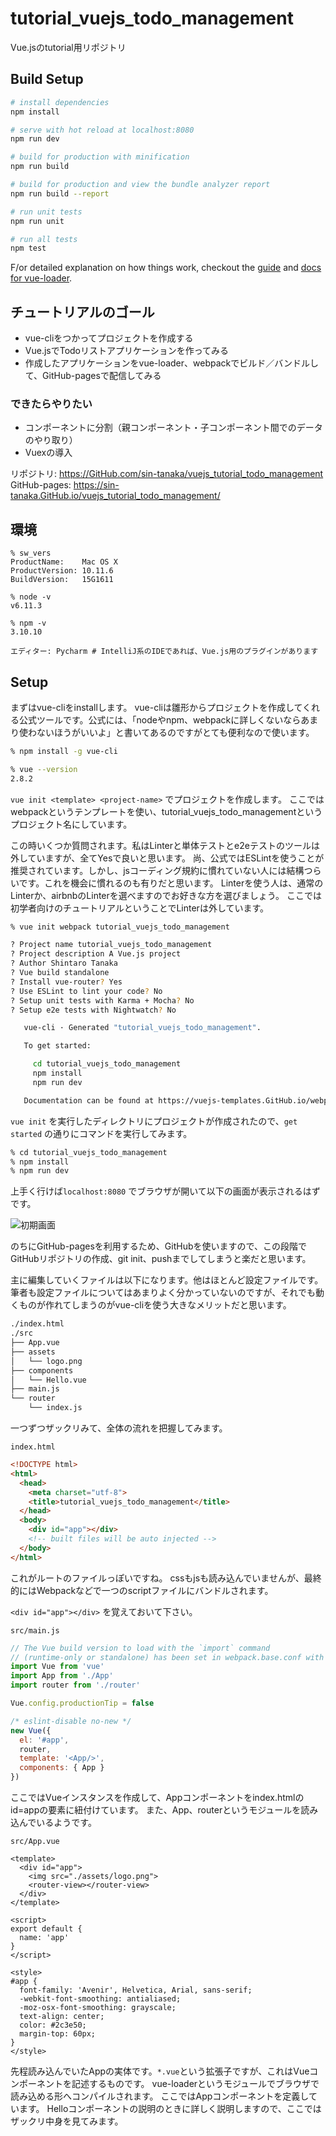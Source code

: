 # tutorial_vuejs_todo_management

Vue.jsのtutorial用リポジトリ

## Build Setup

``` bash
# install dependencies
npm install

# serve with hot reload at localhost:8080
npm run dev

# build for production with minification
npm run build

# build for production and view the bundle analyzer report
npm run build --report

# run unit tests
npm run unit

# run all tests
npm test
```

F/or detailed explanation on how things work, checkout the [guide](http://vuejs-templates.GitHub.io/webpack/) and [docs for vue-loader](http://vuejs.GitHub.io/vue-loader).


## チュートリアルのゴール

* vue-cliをつかってプロジェクトを作成する
* Vue.jsでTodoリストアプリケーションを作ってみる
* 作成したアプリケーションをvue-loader、webpackでビルド／バンドルして、GitHub-pagesで配信してみる

### できたらやりたい

* コンポーネントに分割（親コンポーネント・子コンポーネント間でのデータのやり取り）
* Vuexの導入

リポジトリ: https://GitHub.com/sin-tanaka/vuejs_tutorial_todo_management
GitHub-pages: https://sin-tanaka.GitHub.io/vuejs_tutorial_todo_management/

## 環境

```
% sw_vers
ProductName:    Mac OS X
ProductVersion: 10.11.6
BuildVersion:   15G1611

% node -v
v6.11.3

% npm -v
3.10.10

エディター: Pycharm # IntelliJ系のIDEであれば、Vue.js用のプラグインがあります
```

## Setup

まずはvue-cliをinstallします。
vue-cliは雛形からプロジェクトを作成してくれる公式ツールです。公式には、「nodeやnpm、webpackに詳しくないならあまり使わないほうがいいよ」と書いてあるのですがとても便利なので使います。

```bash
% npm install -g vue-cli

% vue --version
2.8.2
```

`vue init <template> <project-name>` でプロジェクトを作成します。
ここではwebpackというテンプレートを使い、tutorial_vuejs_todo_managementというプロジェクト名にしています。

この時いくつか質問されます。私はLinterと単体テストとe2eテストのツールは外していますが、全てYesで良いと思います。
尚、公式ではESLintを使うことが推奨されています。しかし、jsコーディング規約に慣れていない人には結構つらいです。これを機会に慣れるのも有りだと思います。
Linterを使う人は、通常のLinterか、airbnbのLinterを選べますのでお好きな方を選びましょう。
ここでは初学者向けのチュートリアルということでLinterは外しています。

```bash
% vue init webpack tutorial_vuejs_todo_management                                       

? Project name tutorial_vuejs_todo_management
? Project description A Vue.js project
? Author Shintaro Tanaka
? Vue build standalone
? Install vue-router? Yes
? Use ESLint to lint your code? No
? Setup unit tests with Karma + Mocha? No
? Setup e2e tests with Nightwatch? No

   vue-cli · Generated "tutorial_vuejs_todo_management".

   To get started:

     cd tutorial_vuejs_todo_management
     npm install
     npm run dev

   Documentation can be found at https://vuejs-templates.GitHub.io/webpack
```

`vue init` を実行したディレクトリにプロジェクトが作成されたので、`get started` の通りにコマンドを実行してみます。

```bash
% cd tutorial_vuejs_todo_management
% npm install
% npm run dev
```

上手く行けば`localhost:8080` でブラウザが開いて以下の画面が表示されるはずです。

![初期画面](./static/01.png "初期画面")

のちにGitHub-pagesを利用するため、GitHubを使いますので、この段階でGitHubリポジトリの作成、git init、pushまでしてしまうと楽だと思います。


主に編集していくファイルは以下になります。他はほとんど設定ファイルです。筆者も設定ファイルについてはあまりよく分かっていないのですが、それでも動くものが作れてしまうのがvue-cliを使う大きなメリットだと思います。

```bash
./index.html
./src
├── App.vue
├── assets
│   └── logo.png
├── components
│   └── Hello.vue
├── main.js
└── router
    └── index.js
```


一つずつザックリみて、全体の流れを把握してみます。

`index.html`
```html
<!DOCTYPE html>
<html>
  <head>
    <meta charset="utf-8">
    <title>tutorial_vuejs_todo_management</title>
  </head>
  <body>
    <div id="app"></div>
    <!-- built files will be auto injected -->
  </body>
</html>
```
これがルートのファイルっぽいですね。
cssもjsも読み込んでいませんが、最終的にはWebpackなどで一つのscriptファイルにバンドルされます。

`<div id="app"></div>` を覚えておいて下さい。

`src/main.js`
```js
// The Vue build version to load with the `import` command
// (runtime-only or standalone) has been set in webpack.base.conf with an alias.
import Vue from 'vue'
import App from './App'
import router from './router'

Vue.config.productionTip = false

/* eslint-disable no-new */
new Vue({
  el: '#app',
  router,
  template: '<App/>',
  components: { App }
})
```

ここではVueインスタンスを作成して、Appコンポーネントをindex.htmlのid=appの要素に紐付けています。
また、App、routerというモジュールを読み込んでいるようです。


`src/App.vue`
```vue
<template>
  <div id="app">
    <img src="./assets/logo.png">
    <router-view></router-view>
  </div>
</template>

<script>
export default {
  name: 'app'
}
</script>

<style>
#app {
  font-family: 'Avenir', Helvetica, Arial, sans-serif;
  -webkit-font-smoothing: antialiased;
  -moz-osx-font-smoothing: grayscale;
  text-align: center;
  color: #2c3e50;
  margin-top: 60px;
}
</style>
```

先程読み込んでいたAppの実体です。`*.vue`という拡張子ですが、これはVueコンポーネントを記述するものです。
vue-loaderというモジュールでブラウザで読み込める形へコンパイルされます。
ここではAppコンポーネントを定義しています。
Helloコンポーネントの説明のときに詳しく説明しますので、ここではザックリ中身を見てみます。

<template>の中身を見ると、画面のVueのロゴはAppコンポーネントで出力しているようです。
又、`<img>` タグ下の`<router-view>` というタグが気になりますね。

`src/router/index.js`
```js
import Vue from 'vue'
import Router from 'vue-router'
import Hello from '@/components/Hello'

Vue.use(Router)

export default new Router({
  routes: [
    {
      path: '/',
      name: 'Hello',
      component: Hello
    }
  ]
})
```
`<router-view>` の動作は`vue-router.Router` を読み込んだ`src/router/index.js`に定義されています。`vue-router` はルーティングと、それに対応して出力するコンポーネントを決めています。
ここでは`/` にアクセスした時、Helloコンポーネントを出力するように設定しています。ルーティングを追加するのは簡単で、routesの配列にオブジェクトを追加していくだけです。
ここではHogeコンポーネントがあると仮定し、`/hoge` にアクセスした時Hogeコンポーネントを返すルーティングを設定する例を示します。

`src/router/index.jsにルーティングを追加した例`
```js
export default new Router({
  routes: [
    {
      path: '/',
      name: 'Hello',
      component: Hello
    },
    {
      path: '/hoge',
      name: 'Hoge',
      component: Hoge
    }
  ]
})
```


`router/index.js` ではルートにアクセスしたとき、Helloコンポーネントを出力していることが分かりました。
Helloコンポーネントを見てみます。

`src/components/Hello.vue`
```vue
<template>
  <div class="hello">
    <h1>{{ msg }}</h1>
    <h2>Essential Links</h2>
    <ul>
      <li><a href="https://vuejs.org" target="_blank">Core Docs</a></li>
      <li><a href="https://forum.vuejs.org" target="_blank">Forum</a></li>
      <li><a href="https://chat.vuejs.org" target="_blank">Community Chat</a></li>
      <li><a href="https://twitter.com/vuejs" target="_blank">Twitter</a></li>
      <br>
      <li><a href="http://vuejs-templates.GitHub.io/webpack/" target="_blank">Docs for This Template</a></li>
    </ul>
    <h2>Ecosystem</h2>
    <ul>
      <li><a href="http://router.vuejs.org/" target="_blank">vue-router</a></li>
      <li><a href="http://vuex.vuejs.org/" target="_blank">vuex</a></li>
      <li><a href="http://vue-loader.vuejs.org/" target="_blank">vue-loader</a></li>
      <li><a href="https://GitHub.com/vuejs/awesome-vue" target="_blank">awesome-vue</a></li>
    </ul>
  </div>
</template>

<script>
export default {
  name: 'hello',
  data () {
    return {
      msg: 'Welcome to Your Vue.js App'
    }
  }
}
</script>

<!-- Add "scoped" attribute to limit CSS to this component only -->
<style scoped>
h1, h2 {
  font-weight: normal;
}

ul {
  list-style-type: none;
  padding: 0;
}

li {
  display: inline-block;
  margin: 0 10px;
}

a {
  color: #42b983;
}
</style>
```

少々長いので、3つに分割してみます。
```html
<template>
  <div class="hello">
    <h1>{{ msg }}</h1>
    <h2>Essential Links</h2>
    <ul>
      <li><a href="https://vuejs.org" target="_blank">Core Docs</a></li>
      <li><a href="https://forum.vuejs.org" target="_blank">Forum</a></li>
      <li><a href="https://chat.vuejs.org" target="_blank">Community Chat</a></li>
      <li><a href="https://twitter.com/vuejs" target="_blank">Twitter</a></li>
      <br>
      <li><a href="http://vuejs-templates.GitHub.io/webpack/" target="_blank">Docs for This Template</a></li>
    </ul>
    <h2>Ecosystem</h2>
    <ul>
      <li><a href="http://router.vuejs.org/" target="_blank">vue-router</a></li>
      <li><a href="http://vuex.vuejs.org/" target="_blank">vuex</a></li>
      <li><a href="http://vue-loader.vuejs.org/" target="_blank">vue-loader</a></li>
      <li><a href="https://GitHub.com/vuejs/awesome-vue" target="_blank">awesome-vue</a></li>
    </ul>
  </div>
</template>
```
画面下部のリンクはこの部分に記述されているようです。`{{ msg }}` や`<template>` を除けば普通のhtmlですね。

```html
<script>
export default {
  name: 'hello',
  data () {
    return {
      msg: 'Welcome to Your Vue.js App'
    }
  }
}
</script>
```
`<script>` タグで囲われているのでjsっぽいですね。上で出てきた`{{ msg }}` もここで定義されている感じです。

```html
<!-- Add "scoped" attribute to limit CSS to this component only -->
<style scoped>
h1, h2 {
  font-weight: normal;
}

ul {
  list-style-type: none;
  padding: 0;
}

li {
  display: inline-block;
  margin: 0 10px;
}

a {
  color: #42b983;
}
</style>
```
ここも`<style>` タグで囲われているので普通のcssっぽいですね。`scoped` というプロパティが気になるくらいでしょうか。

ひと通り見終えたので、このコンポーネントで行っているであろうことをまとめてみます。
* `<template>` にhtml構造の記述
* `<script>` にjsを記述　html中に書かれているmsgもここで定義
* `<style>` にcssを記述

上記の3点をひとまとめにして`*.vue` というファイルとしているようです。

html、js、cssは分けて記載するのが一般的ですが、コンポーネントという考えでは、それらをまとめて記述することで、再利用性や、見通しを良くしています。
責務の分担という意味ではオブジェクト指向的でもあります。

Vueコンポーネントの詳細は以下のドキュメントを参照下さい。

[コンポーネント](https://jp.vuejs.org/v2/guide/components.html)
[Vue Component の仕様](https://vue-loader.vuejs.org/ja/start/spec.html)

ざっくり解説すると、

`<template>`タグは文字列に展開され、Vueコンポーネントのtemplateオプションに渡されます。

また、`<style>` タグでは`scoped` を指定することでscoped cssを実現しています。この`<style>` タグに書かれたCSSは、このコンポーネントの中でのみ適用されます。
なのでBEMほどカッチリとしたCSSを書かなくてもOKです（ただし一貫性は持ったほうが良いと思いますし、タグ指定よりclassやid指定のほうが速いです）

[スコープ付き CSS](https://vue-loader.vuejs.org/ja/features/scoped-css.html)


`<script>`タグではVueコンポーネントのオプションのオブジェクトをエクスポートします。

```js
Vue.component('my-component',{
  // オプション
})
```


ここではVueコンポーネントに渡す引数として、dataを渡しています。
このときdataは
* 関数であること
* コンポーネントで扱いたいデータをオブジェクトに定義し、returnする

ことで定義したデータは`<template>` の中で`{{ }}`を囲うことで出力することができます。

画面に出力されている`Welcome to Your Vue.js App` はVueインスタンスの中に定義されたmsgを出力していることがわかります。


ちなみにdataオプションは以下のように書くことも可能です。
```js
// OK
{
data: function () {
    return {
      msg: 'Welcome to Your Vue.js App'
    }
  }
}
```

このときアロー関数を使わないようにしましょう、変数のスコープが変わってしまうため推奨されません。

[インスタンス内において、アロー関数の「this」はインスタンスを参照しない](http://nayucolony.hatenablog.com/entry/2017/05/31/232024)
```js
// NG
data: () => {
    return {
      msg: 'Welcome to Your Vue.js App'
    }
  }
```


ここまでで全体の流れの説明は終わりです。

---

ここからはこれらのコンポーネントを修正して、Todoリストを作ってみます。

Todoリストの要件は以下のように定義しておきます。

* Todoはリストで一覧表示すること
* Todoはテキストボックスから追加できること
* それぞれのTodoにはチェックボックスが付いており、それを切り替えることでTodoの状態（未達成／達成済）を切り替えること
* チェック済のTodoを一括で消すボタンがあること
* それぞれのTodoは編集可能なこと

一般的なCRUDを持つインターフェースだと思います。

最終的にできあがったTodoリストは`GitHub-pages`を使って配信するところまでを一先ずの目標とし、その後可能であれば
* コンポーネントの分割（親子間でのデータのやり取り）
* Vuexの導入

まで出来れば理想ですが一先ず一つのコンポーネントにべた書きでTodoリストを作ってみましょう。


その前に、`*.vue` ファイル内の`<style>` タグ内で、`SASS/SCSS` を書けるようにしましょう（これは好みなので、普通のCSSでいい人は入れなくてもよいです。但しサンプルコードはSCSSで書かれています）

```bash
npm install sass-loader node-sass --save-dev
```

これでSCSSが書けるようになりました。
まずはhtmlとCSSでTodoリストのイメージを組み上げてみます。

diff: https://GitHub.com/sin-tanaka/vuejs_tutorial_todo_management/commit/07faa150878b8dade8fa48ee4f58168da31d08a2

`src/App.vue`
```vue
<template>
  <div id="app">
    <img src="./assets/logo.png">
    <h1>Todo Management.</h1>
    <hr />
    <router-view></router-view>
  </div>
</template>

<script>
export default {
  name: 'app'
}
</script>

<style>
#app {
  font-family: 'Avenir', Helvetica, Arial, sans-serif;
  -webkit-font-smoothing: antialiased;
  -moz-osx-font-smoothing: grayscale;
  text-align: center;
  color: #2c3e50;
  margin-top: 60px;
}
</style>
```

`src/components/Hello.vue`
```vue
<template>
  <div>
    {{ msg }}
    <form>
      <button>ADD TASK</button>
      <button>DELETE FINISHED TASKS</button>
      <p>input: <input type="text"></p>
      <p>task:</p>
    </form>
    <div class="task-list">
      <label class="task-list__item"><input type="checkbox"><button>EDIT</button>vue-router</label>
      <label class="task-list__item"><input type="checkbox"><button>EDIT</button>vuex</label>
      <label class="task-list__item"><input type="checkbox"><button>EDIT</button>vue-loader</label>
      <label class="task-list__item--checked"><input type="checkbox" checked><button>EDIT</button>awesome-vue</label>
    </div>
  </div>
</template>

<script>
export default {
  name: 'hello',
  data () {
    return {
      msg: 'Welcome to Your Vue.js App'
    }
  }
}
</script>

<!-- Add "scoped" attribute to limit CSS to this component only -->
<style lang="scss" scoped>
@mixin flex-vender() {
  display: flex;
  display: -webkit-flex;
  display: -moz-flex;
  display: -ms-flex;
  display: -o-flex;
}
.task-list {
  @include flex-vender;
  flex-direction: column;
  align-items: center;
  &__item {
    width: 270px;
    text-align: left;
    $element: #{&};
    &--checked {
      @extend #{$element};
      color: #85a6c6;
    }
  }
}
</style>
```

以下のような画面になるはずです。このとき、`npm run dev` は起動しっぱなしでOKです。ソースを編集すると自動でコンパイル・リロードまでしてくれることが確認できると思います（ホットリロード）。

![Todoリストのイメージ](./static/02.png)

Todoのテキストは初期画面のテキストをそのまま使っています。各自変えてもらって問題ないです。

htmlとcssに手を加えただけなので、このままでは何も動作しません。
次に、ボタンやテキストエリアに動作やデータを紐付けていきます。
まずは、`src/components/Hello.vue` で繰り返し出現しているTodoの一覧表示を`v-for` ディレクティブを使ってリストレンダリングしてみます。

diff: https://GitHub.com/sin-tanaka/vuejs_tutorial_todo_management/commit/852419626e620efa0397f685e67f79b2ee926998

`src/components/Hello.vue` 
```vue
<template>
  <div>
    {{ msg }}
    <form>
      <button>ADD TASK</button>
      <button>DELETE FINISHED TASKS</button>
      <p>input: <input type="text"></p>
      <p>task:</p>
    </form>
    <div class="task-list">
      <label class="task-list__item"
             v-for="todo in todos">
        <input type="checkbox"><button>EDIT</button>{{ todo.text }}
      </label>
    </div>
  </div>
</template>

<script>
export default {
  name: 'hello',
  data () {
    return {
      msg: 'Welcome to Your Vue.js App',
      todos : [
        {text : 'vue-router', done: false},
        {text : 'vuex', done: false},
        {text : 'vue-loader', done: false},
        {text : 'awesome-vue', done: true },
      ]
    }
  }
}
</script>

<!-- Add "scoped" attribute to limit CSS to this component only -->
<style lang="scss" scoped>
@mixin flex-vender() {
  display: flex;
  display: -webkit-flex;
  display: -moz-flex;
  display: -ms-flex;
  display: -o-flex;
}
.task-list {
  @include flex-vender;
  flex-direction: column;
  align-items: center;
  &__item {
    width: 270px;
    text-align: left;
    $element: #{&};
    &--checked {
      @extend #{$element};
      color: #85a6c6;
    }
  }
}
</style>
```

`<template>` の中で繰り返し表れていた`<label>` に`v-for` が追加され、`<template>` の中身がスッキリしました。

また、Todoの内容は`<script>` タグ内のdataオプションに移動しています。

解説をすると、`v-for="todo in todos"` では、dataに定義したtodos配列内のオブジェクトを一つずつ取り出し、todoに入れる、という処理をしています。
また、`v-for` ディレクティブを記載したhtml要素をtodoの分だけ繰り返します。

[リストレンダリング](https://jp.vuejs.org/v2/guide/list.html)

取り出したtodoの要素へのアクセスは`todo.text, todo.done` のようにアクセスできます。
`{{ todo.text }}`とすることで`<template>` のからもアクセスできます。
ここでは各todoには、text（todoの内容）とdone（todo済かどうかのフラグ）を定義しています。

これでtodoの一覧表示が出来たので、次にtodoの追加機能を作ります。

todoリストにtodoを追加していくには、v-forで表示しているtodos配列に要素を追加していけば良さそうです。
また、追加する内容は画面のテキストボックスの入力値を使用すれば良さそうですね。

従来であれば、clickイベントか、enterイベントの監視して、inputの中身を取得、…のようにすると思いますが、ここではVueの双方向バインディングを使ってみます。
双方向バインディングを使うと、js側で値を変更すれば画面側に反映され、画面側で値を変更すればjs側に反映されます。
Vueコンポーネント側でnewTodoというデータを追加し、`<input>` タグにバインディングしてみましょう。

diff: https://GitHub.com/sin-tanaka/vuejs_tutorial_todo_management/commit/cc50c588d015be8ac2beaa89f4e2bb07bed8ead0

`src/components/Hello.vue`
```vue
<template>
  <div>
    {{ msg }}
    <form>
      <button>ADD TASK</button>
      <button>DELETE FINISHED TASKS</button>
      <p>input: <input type="text" v-model="newTodo"></p>
      <p>task: {{ newTodo }}</p>
    </form>
    <div class="task-list">
      <label class="task-list__item"
             v-for="todo in todos">
        <input type="checkbox"><button>EDIT</button>{{ todo.text }}
      </label>
    </div>
  </div>
</template>

<script>
export default {
  name: 'hello',
  data: function() {
    return {
      msg: 'Welcome to Your Vue.js App',
      todos : [
        {text : 'vue-router', done: false},
        {text : 'vuex', done: false},
        {text : 'vue-loader', done: false},
        {text : 'awesome-vue', done: true },
      ],
      newTodo: ""
    }
  }
}
</script>

<style lang="scss" scoped>
/*省略*/
</style>
```

上手く行けば下のように、入力した値と連動してnewTodoが更新されるのが分かると思います。

![双方向バインディング](./static/03.png)

あとはclickイベントかenterイベントに紐付けてnewTodoをtodosに追加してあげれば、todoの追加機能はできそうですね。

vueにはイベントハンドリングのディレクティブがあるので、それを利用してADD TASKボタンが押されたらnewTodoをtodosに追加という処理を加えます。
（今更ですが、TodoとTaskが混在していてよくないですね・・）

diff: https://GitHub.com/sin-tanaka/vuejs_tutorial_todo_management/commit/06b522cdbbeeaad51bf99fe638ceebca64ba7503

`src/components/Hello.vue`
```vue
<template>
  <div>
    {{ msg }}
    <form>
      <button v-on:click="addTodo()">ADD TASK</button>
      <button>DELETE FINISHED TASKS</button>
      <p>input: <input type="text" v-model="newTodo"></p>
      <p>task: {{ newTodo }}</p>
    </form>
    <div class="task-list">
      <label class="task-list__item"
             v-for="todo in todos">
        <input type="checkbox"><button>EDIT</button>{{ todo.text }}
      </label>
    </div>
  </div>
</template>

<script>
export default {
  name: 'hello',
  data: function() {
    return {
      msg: 'Welcome to Your Vue.js App',
      todos : [
        {text : 'vue-router', done: false},
        {text : 'vuex', done: false},
        {text : 'vue-loader', done: false},
        {text : 'awesome-vue', done: true},
      ],
      newTodo: ""
    }
  },
  methods: {
    addTodo: function(event) {
      let text = this.newTodo && this.newTodo.trim()
      if (!text) {
        return
      }
      this.todos.push({
        text: text,
        done: false
      })
      this.newTodo = ''
    },
  }
}
</script>

<style lang="scss" scoped>
/*省略*/
</style>
```

`v-on:click="addTodo()"` がイベントハンドリングをしている部分です。`v-on` がディレクティブ、`:click` で何のイベントを監視するか、`="addTodo()"` に内容を記載します。
また、addTodo()はVueコンポーネントのmethodsオプションに記載します。ここではnewTodoに何か入っていれば、todosに追加し、newTodoを空にする、という処理をしています。
コンポーネント内のdataにアクセスする時は`this` で参照します。
また`v-on` ディレクティブは`@click="method"`のように省略記法があります。

[イベントハンドリング](https://jp.vuejs.org/v2/guide/events.html)

これで、todoリストへの追加機能が出来ました。
次に、終了したtodoの削除機能を追加してみます。
先程、todoにはdoneというbooleanを追加しているので、これもnewTodoと同様に、リストレンダリングしたcheckboxにバインディングします。
また、DELETE FINISHED TASKSが押下されたら`todo.done===true` のtodoを削除してあげます。

diff: https://GitHub.com/sin-tanaka/vuejs_tutorial_todo_management/commit/03619d921d285683527cf64da408541ffb97756a
（keyup.enterイベントを削除しているdiffも出ますが気にせず、、）

`src/components/Hello.vue`
```vue
<template>
  <div>
    <form>
      <button @click="addTodo()">ADD TASK</button>
      <button @click="removeTodo()">DELETE FINISHED TASKS</button>
      <p>input: <input type="text" v-model="newTodo"></p>
      <p>task: {{ newTodo }}</p>
    </form>
    <div class="task-list">
      <label class="task-list__item"
             v-for="todo in todos">
        <input type="checkbox" v-model="todo.done"><button>EDIT</button>{{ todo.text }}
      </label>
    </div>
  </div>
</template>

<script>
export default {
  name: 'hello',
  data: function () {
    return {
      msg: 'Welcome to Your Vue.js App',
      todos : [
        {text : 'vue-router', done: false},
        {text : 'vuex', done: false},
        {text : 'vue-loader', done: false},
        {text : 'awesome-vue', done: true},
      ],
      newTodo: ""
    }
  },
  methods: {
    addTodo: function(event) {
      let text = this.newTodo && this.newTodo.trim()
      if (!text) {
        return
      }
      this.todos.push({
        text: text,
        done: false
      })
      this.newTodo = ''
    },
    removeTodo: function (event) {
      for (let i = this.todos.length - 1; i >= 0; i--) {
        if (this.todos[i].done) this.todos.splice(i, 1)
      }
    }
  }
}
</script>

<style lang="scss" scoped>
/*省略*/
</style>
```

これで、画面のcheckboxの変化と連動して、todo.doneのtrue/falseが切り替わるようになりました。
また、removeTodoでは、todosを走査し、todo.doneがtrueであれば配列から削除しています。
このとき、todosに対し破壊的な操作をすることから、配列の長さは動的に変わります。
そのため配列はtodos.lengthから0へ向かって走査されていることに注意して下さい。

これで一括削除機能が追加できました。
あとはtodoの編集機能ができれば一先ず完成です。
当初、EDITボタンを押下 → 編集画面ダイアログが表示 のように編集することを想定していましたが、ここも双方向バインディングと、v-ifディレクティブを使うことで簡単に実装してしまいます。

diff: https://GitHub.com/sin-tanaka/vuejs_tutorial_todo_management/commit/38cf6a941c74708080befe03b48618af7a0d9100

`src/components/Hello.vue`
```vue
<template>
  <div>
    <form>
      <button @click="addTodo()">ADD TASK</button>
      <button @click="removeTodo()">DELETE FINISHED TASKS</button>
      <p>input: <input type="text" v-model="newTodo"></p>
      <p>task: {{ newTodo }}</p>
    </form>
    <div class="task-list">
      <label class="task-list__item"
             v-for="todo in todos">
        <input type="checkbox" v-model="todo.done">
        <input type="checkbox" v-model="todo.editing">
        <input v-if="todo.editing" v-model="todo.text" @keyup.enter="todo.editing = !todo.editing">
        <span v-else>{{ todo.text }}</span>
      </label>
    </div>
  </div>
</template>

<script>
export default {
  name: 'hello',
  data: function () {
    return {
      msg: 'Welcome to Your Vue.js App',
      todos : [
        {text : 'vue-router', done: false, editing: false},
        {text : 'vuex', done: false, editing: false},
        {text : 'vue-loader', done: false, editing: false},
        {text : 'awesome-vue', done: true, editing: false},
      ],
      newTodo: ""
    }
  },
  methods: {
    addTodo: function(event) {
      let text = this.newTodo && this.newTodo.trim()
      if (!text) {
        return
      }
      this.todos.push({
        text: text,
        done: false,
        editing: false
      })
      this.newTodo = ''
    },
    removeTodo: function (event) {
      for (let i = this.todos.length - 1; i >= 0; i--) {
        if (this.todos[i].done) this.todos.splice(i, 1)
      }
    }
  }
}
</script>

<style lang="scss" scoped>
/*省略*/
</style>
```

まずはtodoにeditingを追加しました。このフラグを見て編集している／していないを切り替えることにします。
加えて、EDITボタンはtodo.editingとバインディングしたチェックボックスに変更しました。

`v-if` ディレクティブを使用することで、要素の表示／非表示を切り替えることができます。
ここではtodo.editingを参照して、

* trueだったら、todo.textをバインディングし、keyup.enterイベントでtodo.editingを反転させる、`<input>` タグ
* falseだったら、todo.textをそのまま出力する`<span>` タグ

を`v-if`, `v-else` にそれぞれ追加しました。

editingにバインディングしたチェックボックスを切り替えることで、素のtodo.text／todo.textの入った`<input>` タグ、と切り替わることが確認できたでしょうか？
最終的に以下のような画面になります。

![完成形](./static/04.png "初期画面")

これで、

* Todoはリストで一覧表示すること
* Todoはテキストボックスから追加できること
* それぞれのTodoにはチェックボックスが付いており、それを切り替えることでTodoの状態（未達成／達成済）を切り替えること
* チェック済のTodoを一括で消すボタンがあること
* それぞれのTodoは編集可能なこと

を満たすTodoリストが完成しました。ここまできたら、あとは装飾ですね。

チェック済の項目については薄い青色で表示するようにしてみます。
`v-if` ディレクティブを使って、todo.doneを見て、文字色青色のcssを付与したタグを出力／素のタグを出力…のようにDOMの描画で分けることも可能ですが、`v-bind` ディレクティブを使って、classを付与することで切り替えてみましょう。

diff: https://GitHub.com/sin-tanaka/vuejs_tutorial_todo_management/commit/2fbb3cd80cca9ca4bd1abd8595fece173828f4db

`src/components/Hello.vue`
```vue
<template>
  <div>
    <form>
      <button @click="addTodo()">ADD TASK</button>
      <button @click="removeTodo()">DELETE FINISHED TASKS</button>
      <p>input: <input type="text" v-model="newTodo"></p>
      <p>task: {{ newTodo }}</p>
    </form>
    <div class="task-list">
      <label class="task-list__item"
             v-for="todo in todos"
             v-bind:class="{ 'task-list__item--checked': todo.done }">
        <input type="checkbox" v-model="todo.done">
        <input type="checkbox" v-model="todo.editing">
        <input v-if="todo.editing" v-model="todo.text" @keyup.enter="todo.editing = !todo.editing">
        <span v-else>{{ todo.text }}</span>
      </label>
    </div>
  </div>
</template>

// 省略
```

html要素に対するclassのバインディングには、
* オブジェクト構文
* 配列構文
の書き方がありますが、ここではオブジェクト構文で書いています。

[クラスとスタイルのバインディング](https://jp.vuejs.org/v2/guide/class-and-style.html)

todo.doneがtrueと評価される場合、class='task-list__item--checked'が付与されます。
また、v-bind:classはプレーンなclass属性がある要素に書いても大丈夫です。


これで装飾も完了しました。
ここまで出来たらアプリケーションを配信してみましょう。


---


アプリケーションの配信にはGitHub-pagesを使います。
これはGitHubのリポジトリに対応して、静的ファイルをホスティングできる仕組みです。
プロダクトのランディングページなどにも使用されます。

まずは配信用の静的ファイルをビルドしてみましょう。この仕組みもvue-cliで用意されています。

```bash
% npm run build
```

デフォルトの設定だと./distが配信用ディレクトリとして作成されるはずです。
個人で配信環境を持っている人はこれでOKですが、今回はGitHub-pagesでホストするので、少しだけ設定を変えます。

GitHub-pagesではリポジトリルート直下の./docsディレクトリが配信されるので（ここは設定によります）、./docsディレクトリを生成するように変更します。

diff: https://GitHub.com/sin-tanaka/vuejs_tutorial_todo_management/commit/b6fb359da3dc7080682cf703613a2328c9679a95

`config/index.js`
```js
// see http://vuejs-templates.GitHub.io/webpack for documentation.
var path = require('path')

module.exports = {
  build: {
    env: require('./prod.env'),
    index: path.resolve(__dirname, '../docs/index.html'),
    assetsRoot: path.resolve(__dirname, '../docs'),
    assetsSubDirectory: 'static',
    assetsPublicPath: './',
    productionSourceMap: true,
    // Gzip off by default as many popular static hosts such as
    // Surge or Netlify already gzip all static assets for you.
    // Before setting to `true`, make sure to:
    // npm install --save-dev compression-webpack-plugin
    productionGzip: false,
    productionGzipExtensions: ['js', 'css'],
    // Run the build command with an extra argument to
    // View the bundle analyzer report after build finishes:
    // `npm run build --report`
    // Set to `true` or `false` to always turn it on or off
    bundleAnalyzerReport: process.env.npm_config_report
  },
// 省略
}
```

設定後、再度`npm run build` するとdocsディレクトリが作成されるので、プロジェクトをGitHubにpushします（gitの設定は割愛）。
リポジトリのSettingから、./docsをGitHub-pagesとして配信するように設定します。

![GitHub-pagesの設定](./static/05.png)

これで、`https://<usename>.github.io/<repository_name>/`にアクセスすると、./docsが配信できていることを確認できるかと思います。

以上でチュートリアルは終了です。

いかがだったでしょうか？今回はvue-cliを使って、Vue.jsの機能を活用したTodoリストを作成しました。
Vue.jsやvue-cliの便利さが体感できたでしょうか。jQueryなどと比べてもかなり楽に作成できたことかと思います。

今回使用した双方向バインディングなどは、scoped cssを除き、cdnで配信されているVue.jsを読み込むことでも既存環境に簡単に組み込むことが可能です。

ここまでで基本的なことは一通り学べたかと思います。あとは、

* インスタンスのオプション（computed、ready、created、watch）
* ルーティング(vue-router)
* コンポーネント分割
* axiosを使ったリクエスト送信
* VueのFluxアーキテクチャ実装Vuex

などを学ぶことでより理解が深まるかと思います。

